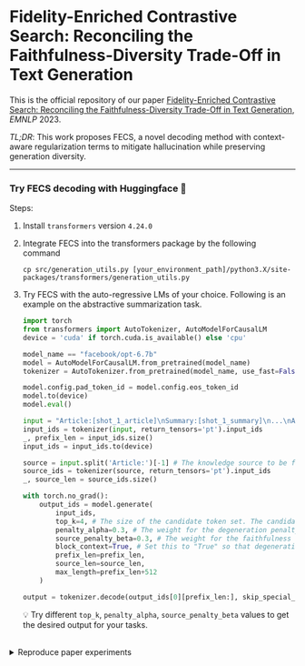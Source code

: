 # Fidelity-Enriched Contrastive Search: Reconciling the Faithfulness-Diversity Trade-Off in Text Generation

This is the official repository of our paper [Fidelity-Enriched Contrastive Search: Reconciling the Faithfulness-Diversity Trade-Off in Text Generation](https://arxiv.org/pdf/2310.14981.pdf), *EMNLP* 2023.

*TL;DR*: This work proposes FECS, a novel decoding method with context-aware regularization terms to mitigate hallucination while preserving generation diversity.

---

### Try FECS decoding with Huggingface 🤗
Steps:
1. Install ```transformers``` version ```4.24.0```
   
2. Integrate FECS into the transformers package by the following command
   
    ```
    cp src/generation_utils.py [your_environment_path]/python3.X/site-packages/transformers/generation_utils.py
    ```
    
3. Try FECS with the auto-regressive LMs of your choice. Following is an example on the abstractive summarization task.
   
    ```python
    import torch
    from transformers import AutoTokenizer, AutoModelForCausalLM
    device = 'cuda' if torch.cuda.is_available() else 'cpu'
    
    model_name == "facebook/opt-6.7b"
    model = AutoModelForCausalLM.from_pretrained(model_name)
    tokenizer = AutoTokenizer.from_pretrained(model_name, use_fast=False)

    model.config.pad_token_id = model.config.eos_token_id
    model.to(device)
    model.eval()
    
    input = "Article:[shot_1_article]\nSummary:[shot_1_summary]\n...\nArticle:[shot_n_article]\nSummay:[shot_n_summary]\nArticle:[test_input_article]"
    input_ids = tokenizer(input, return_tensors='pt').input_ids 
    _, prefix_len = input_ids.size()
    input_ids = input_ids.to(device)

    source = input.split('Article:')[-1] # The knowledge source to be faithful to (e.g., for abstractive summarization, the source is the article to be summarized).
    source_ids = tokenizer(source, return_tensors='pt').input_ids 
    _, source_len = source_ids.size()

    with torch.no_grad():
        output_ids = model.generate(
            input_ids,
            top_k=4, # The size of the candidate token set. The candidate tokens are the top-k probability tokens from the model’s prediction distribution.
            penalty_alpha=0.3, # The weight for the degeneration penalty. A larger alpha promotes candicate tokens which are more diverse.
            source_penalty_beta=0.3, # The weight for the faithfulness reward. A larger beta promotes candidate tokens which are more similar to the source.
            block_context=True, # Set this to "True" so that degeneration penalty is only applied on the generated content, instead of the given input content (i.e., the prefix).
            prefix_len=prefix_len,
            source_len=source_len,
            max_length=prefix_len+512
        )
    
    output = tokenizer.decode(output_ids[0][prefix_len:], skip_special_tokens=True)
    ```
   💡 Try different ```top_k```, ```penalty_alpha```, ```source_penalty_beta``` values to get the desired output for your tasks.
<br>

<details><summary>Reproduce paper experiments</summary>
  
*WIP*

</details>
